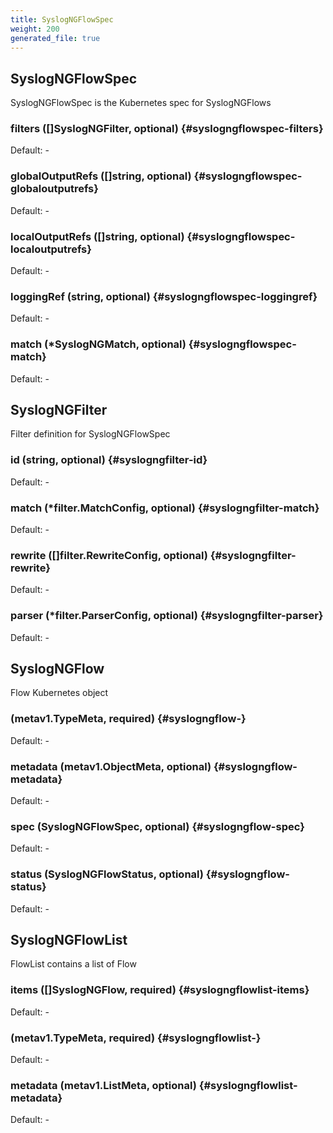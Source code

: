 ```yaml
---
title: SyslogNGFlowSpec
weight: 200
generated_file: true
---
```


## SyslogNGFlowSpec

SyslogNGFlowSpec is the Kubernetes spec for SyslogNGFlows

### filters ([]SyslogNGFilter, optional) {#syslogngflowspec-filters}

Default: -

### globalOutputRefs ([]string, optional) {#syslogngflowspec-globaloutputrefs}

Default: -

### localOutputRefs ([]string, optional) {#syslogngflowspec-localoutputrefs}

Default: -

### loggingRef (string, optional) {#syslogngflowspec-loggingref}

Default: -

### match (*SyslogNGMatch, optional) {#syslogngflowspec-match}

Default: -


## SyslogNGFilter

Filter definition for SyslogNGFlowSpec

### id (string, optional) {#syslogngfilter-id}

Default: -

### match (*filter.MatchConfig, optional) {#syslogngfilter-match}

Default: -

### rewrite ([]filter.RewriteConfig, optional) {#syslogngfilter-rewrite}

Default: -

### parser (*filter.ParserConfig, optional) {#syslogngfilter-parser}

Default: -


## SyslogNGFlow

Flow Kubernetes object

###  (metav1.TypeMeta, required) {#syslogngflow-}

Default: -

### metadata (metav1.ObjectMeta, optional) {#syslogngflow-metadata}

Default: -

### spec (SyslogNGFlowSpec, optional) {#syslogngflow-spec}

Default: -

### status (SyslogNGFlowStatus, optional) {#syslogngflow-status}

Default: -


## SyslogNGFlowList

FlowList contains a list of Flow

### items ([]SyslogNGFlow, required) {#syslogngflowlist-items}

Default: -

###  (metav1.TypeMeta, required) {#syslogngflowlist-}

Default: -

### metadata (metav1.ListMeta, optional) {#syslogngflowlist-metadata}

Default: -



